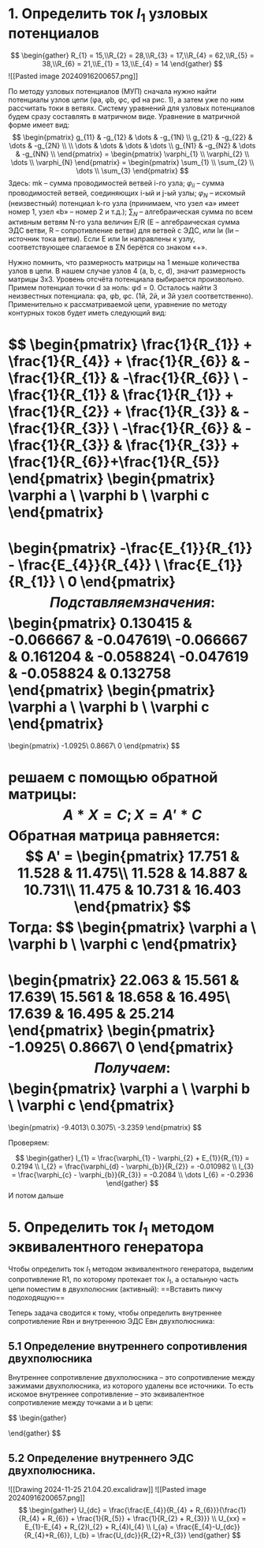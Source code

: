 # 1. Определить ток $I_{1}$ узловых потенциалов

$$
\begin{gather}
R_{1} = 15,\\R_{2} = 28,\\R_{3} = 17,\\R_{4} = 62,\\R_{5} = 38,\\R_{6} = 21,\\E_{1} = 13,\\E_{4} = 14
\end{gather}
$$![[Pasted image 20240916200657.png]]

По методу узловых потенциалов (МУП) сначала нужно найти потенциалы узлов цепи (φa, φb, φc, φd на рис. 1), а затем уже по ним рассчитать токи в ветвях. Систему уравнений для узловых потенциалов будем сразу составлять в матричном виде. Уравнение в матричной форме имеет вид:
$$
\begin{pmatrix}
g_{11} & -g_{12} & \dots & -g_{1N} \\
g_{21} & -g_{22} & \dots & -g_{2N} \\ \\
\dots & \dots & \dots & \dots \\
g_{N1} & -g_{N2} & \dots & -g_{NN} \\
\end{pmatrix} = \begin{pmatrix}
\varphi_{1} \\
\varphi_{2} \\
\dots \\
\varphi_{N}
\end{pmatrix} = \begin{pmatrix}
\sum_{1} \\
\sum_{2} \\
\dots \\
\sum_{3}
\end{pmatrix}
$$
Здесь: 
mk – сумма проводимостей ветвей i-го узла;
$\varphi_{ii}$ – сумма проводимостей ветвей, соединяющих i-ый и j-ый узлы; 
$\varphi_{N}$ – искомый (неизвестный) потенциал k-го узла (принимаем, что узел «a» имеет номер 1, узел «b» – номер 2 и т.д.); 
$\sum_{N}$ – алгебраическая сумма по всем активным ветвям N-го узла величин E/R (E – алгебраическая сумма ЭДС ветви, R – сопротивление ветви) для ветвей с ЭДС, или Iи (Iи – источник тока ветви). Если E или Iи направлены к узлу, соответствующее слагаемое в ΣN берётся со знаком «+».

Нужно помнить, что размерность матрицы на 1 меньше количества узлов в цепи. В нашем случае узлов 4 (a, b, c, d), значит размерность матрицы 3х3. Уровень отсчёта потенциала выбирается произвольно. Примем потенциал точки d за ноль: φd = 0. Осталось найти 3 неизвестных потенциала: φa, φb, φc. (1й, 2й, и 3й узел соответственно). Применительно к рассматриваемой цепи, уравнение по методу контурных токов будет иметь следующий вид:

$$
\begin{pmatrix}
\frac{1}{R_{1}} + \frac{1}{R_{4}} + \frac{1}{R_{6}} & -\frac{1}{R_{1}} & -\frac{1}{R_{6}} \\
-\frac{1}{R_{1}} & \frac{1}{R_{1}} + \frac{1}{R_{2}} + \frac{1}{R_{3}} & -\frac{1}{R_{3}} \\
-\frac{1}{R_{6}} & -\frac{1}{R_{3}} & \frac{1}{R_{3}} + \frac{1}{R_{6}}+\frac{1}{R_{5}}
\end{pmatrix}
\begin{pmatrix}
\varphi a \\
\varphi b \\
\varphi c
\end{pmatrix}
 = 
\begin{pmatrix}
-\frac{E_{1}}{R_{1}} - \frac{E_{4}}{R_{4}} \\
\frac{E_{1}}{R_{1}} \\
0
\end{pmatrix}
$$
Подставляем значения:
$$
\begin{pmatrix}
   0.130415  &  -0.066667  &  -0.047619\\
  -0.066667  &   0.161204  &  -0.058824\\
  -0.047619  &  -0.058824  &   0.132758
\end{pmatrix}
\begin{pmatrix}
\varphi a \\
\varphi b \\
\varphi c
\end{pmatrix}
=
\begin{pmatrix}
  -1.0925\\
   0.8667\\
        0
\end{pmatrix}
$$

решаем с помощью обратной матрицы:
$$
A*X = C; X = A'*C
$$
Обратная матрица равняется:
$$
A' = \begin{pmatrix}
   17.751  &   11.528   &  11.475\\
   11.528   &  14.887   &  10.731\\
   11.475   &  10.731   &  16.403
\end{pmatrix}
$$
Тогда:
$$
\begin{pmatrix}
\varphi a \\
\varphi b \\
\varphi c
\end{pmatrix}
=
\begin{pmatrix}
22.063  &  15.561  &   17.639\\
15.561 &    18.658   &  16.495\\
17.639   &  16.495   &  25.214
\end{pmatrix}
\begin{pmatrix}
  -1.0925\\
   0.8667\\
        0
\end{pmatrix}
$$
Получаем:
$$
\begin{pmatrix}
\varphi a \\
\varphi b \\
\varphi c
\end{pmatrix}
=
\begin{pmatrix}
  -9.4013\\
   0.3075\\
  -3.2359
\end{pmatrix}
$$

Проверяем:

$$
\begin{gather}
I_{1} = \frac{\varphi_{1} - \varphi_{2} + E_{1}}{R_{1}} = 0.2194 \\
I_{2} = \frac{\varphi_{d} - \varphi_{b}}{R_{2}} = -0.010982 \\
I_{3} = \frac{\varphi_{c} - \varphi_{b}}{R_{3}} = -0.2084 \\
\dots
I_{6} = -0.2936
\end{gather}
$$
И потом дальше

# 5. Определить ток $I_{1}$ методом эквивалентного генератора

Чтобы определить ток $I_{1}$ методом эквивалентного генератора, выделим сопротивление R1, по которому протекает ток $I_{1}$, а остальную часть цепи поместим в двухполюсник (активный):
==Вставить пикчу подоходящую==

Теперь задача сводится к тому, чтобы определить внутреннее сопротивление Rвн и внутреннюю ЭДС Eвн двухполюсника:

## 5.1 Определение внутреннего сопротивления двухполюсника
Внутреннее сопротивление двухполюсника – это сопротивление между зажимами двухполюсника, из которого удалены все источники. То есть искомое внутреннее сопротивление – это эквивалентное сопротивление между точками a и b цепи:

$$
\begin{gather}

\end{gather}
$$

## 5.2 Определение внутреннего  ЭДС двухполюсника.
![[Drawing 2024-11-25 21.04.20.excalidraw]]
![[Pasted image 20240916200657.png]]
$$
\begin{gather}
U_{dc} = \frac{\frac{E_{4}}{R_{4} + R_{6}}}{\frac{1}{R_{4} + R_{6}} + \frac{1}{R_{5}} + \frac{1}{R_{2} + R_{3}}} \\
U_{xx} = E_{1}-E_{4} + R_{2}I_{2} + R_{4}I_{4} \\
I_{a} = \frac{E_{4}-U_{dc}}{R_{4}+R_{6}}, I_{b} = \frac{U_{dc}}{R_{2}+R_{3}}
\end{gather}
$$
